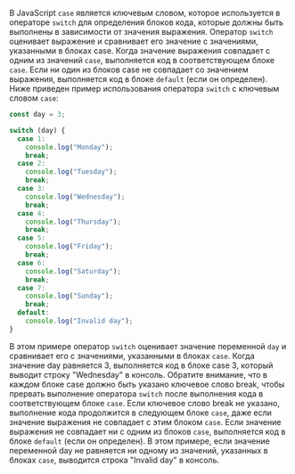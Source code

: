 

В JavaScript `case` является ключевым словом, которое используется в операторе `switch` для определения блоков кода,
которые должны быть выполнены в зависимости от значения выражения.
Оператор `switch` оценивает выражение и сравнивает его значение с значениями,
указанными в блоках case. Когда значение выражения совпадает с одним из значений `case`,
выполняется код в соответствующем блоке `case`. Если ни один из блоков case не совпадает со значением выражения,
выполняется код в блоке `default` (если он определен).
Ниже приведен пример использования оператора `switch` с ключевым словом `case`:

```javascript
const day = 3;

switch (day) {
  case 1:
    console.log("Monday");
    break;
  case 2:
    console.log("Tuesday");
    break;
  case 3:
    console.log("Wednesday");
    break;
  case 4:
    console.log("Thursday");
    break;
  case 5:
    console.log("Friday");
    break;
  case 6:
    console.log("Saturday");
    break;
  case 7:
    console.log("Sunday");
    break;
  default:
    console.log("Invalid day");
}
```
В этом примере оператор `switch` оценивает значение переменной `day` и сравнивает его с значениями, указанными в блоках `case`.
Когда значение day равняется 3, выполняется код в блоке case 3, который выводит строку "Wednesday" в консоль.
Обратите внимание, что в каждом блоке case должно быть указано ключевое слово break, 
чтобы прервать выполнение оператора `switch` после выполнения кода в соответствующем блоке `case`.
Если ключевое слово break не указано, выполнение кода продолжится в следующем блоке `case`,
даже если значение выражения не совпадает с этим блоком `case`.
Если значение выражения не совпадает ни с одним из блоков `case`, выполняется код в блоке `default` (если он определен).
В этом примере, если значение переменной day не равняется ни одному из значений, 
указанных в блоках `case`, выводится строка "Invalid day" в консоль.
